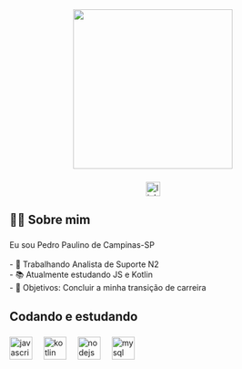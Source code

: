 <div align="center">
  <img height="280" src="https://media.giphy.com/media/v1.Y2lkPTc5MGI3NjExZnE2OWgxOHByaWFkeWczbW0yOXhhOG5peW8yZ3czZnVvMTV4YWtnbSZlcD12MV9pbnRlcm5hbF9naWZfYnlfaWQmY3Q9Zw/iIqmM5tTjmpOB9mpbn/giphy.gif"  />
</div>

###

<div align="center">
  <a href="https://www.linkedin.com/in/pedrogpaulino/" target="_blank">
    <img src="https://img.shields.io/static/v1?message=LinkedIn&logo=linkedin&label=&color=0077B5&logoColor=white&labelColor=&style=for-the-badge" height="25" alt="linkedin logo"  />
  </a>
</div>

###

<h2 align="left">👩‍💻  Sobre mim</h2>

###

<p align="left">Eu sou Pedro Paulino de Campinas-SP<br><br>- 🔭 Trabalhando Analista de Suporte N2<br>- 📚 Atualmente estudando JS e Kotlin<br>- 🎯 Objetivos: Concluir a minha transição de carreira</p>

###

<h2 align="left">Codando e estudando</h2>

###

<div align="left">
  <img src="https://cdn.jsdelivr.net/gh/devicons/devicon/icons/javascript/javascript-plain.svg" height="40" alt="javascript logo"  />
  <img width="12" />
  <img src="https://cdn.jsdelivr.net/gh/devicons/devicon/icons/kotlin/kotlin-plain.svg" height="40" alt="kotlin logo"  />
  <img width="12" />
  <img src="https://cdn.jsdelivr.net/gh/devicons/devicon/icons/nodejs/nodejs-plain-wordmark.svg" height="40" alt="nodejs logo"  />
  <img width="12" />
  <img src="https://cdn.jsdelivr.net/gh/devicons/devicon/icons/mysql/mysql-original.svg" height="40" alt="mysql logo"  />
</div>

###
